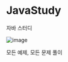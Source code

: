 # JavaStudy
자바 스터디

![image](https://github.com/user-attachments/assets/2dae7ddf-7d79-4bd3-846c-40165ee91201)

모든 예제, 모든 문제 풀이
